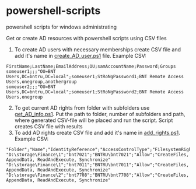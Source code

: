 # powershell-scripts
powershell scripts for windows administrating

Get or create AD resources with powershell scripts using CSV files
1. To create AD users with necessary memberships create CSV file and add it's name in [create_AD_user.ps1](create_AD_user.ps1) file. 
Example CSV:
```commandline
FirstName;LastName;EmailAddress;OU;samAccountName;Password;Groups
someuser1;;;"OU=BNT Users,DC=bntru,DC=local";someuser1;StRoNgPassword1;BNT Remote Access Users,onegroup,anothergroup
someuser2;;;"OU=BNT Users,DC=bntru,DC=local";someuser1;StRoNgPassword2;BNT Remote Access Users,onegroup
```

2. To get current AD rights from folder with subfolders use [get_AD_info.ps1](get_AD_info.ps1). Put the path to folder, number of subfolders and path, where generated CSV-file will be placed and run the script. Script creates CSV file with results
3. To add AD rights create CSV file and add it's name in [add_rights.ps1](get_AD_info.ps1).
Example CSV:
```commandline
"Folder";"Name";"IdentityReference";"AccessControlType";"FilesystemRights"
"D:\storage\Finance\1";"bnt7021";"BNTRU\bnt7021";"Allow";"CreateFiles, AppendData, ReadAndExecute, Synchronize"
"D:\storage\Finance\1";"bnt7011";"BNTRU\bnt7011";"Allow";"CreateFiles, AppendData, ReadAndExecute, Synchronize"
"D:\storage\Finance\2";"bnt7708";"BNTRU\bnt7708";"Allow";"CreateFiles, AppendData, ReadAndExecute, Synchronize"
```